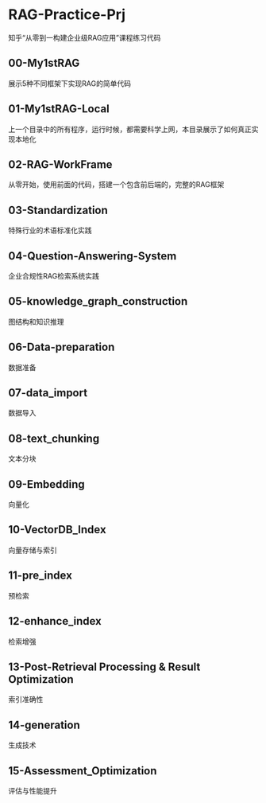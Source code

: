 # RAG-Practice-Prj
知乎“从零到一构建企业级RAG应用”课程练习代码

## 00-My1stRAG
展示5种不同框架下实现RAG的简单代码

## 01-My1stRAG-Local
上一个目录中的所有程序，运行时候，都需要科学上网，本目录展示了如何真正实现本地化

## 02-RAG-WorkFrame
从零开始，使用前面的代码，搭建一个包含前后端的，完整的RAG框架

## 03-Standardization
特殊行业的术语标准化实践

## 04-Question-Answering-System
企业合规性RAG检索系统实践

## 05-knowledge_graph_construction
图结构和知识推理

## 06-Data-preparation
数据准备

## 07-data_import
数据导入

## 08-text_chunking
文本分块

## 09-Embedding
向量化

## 10-VectorDB_Index
向量存储与索引

## 11-pre_index
预检索

## 12-enhance_index
检索增强

## 13-Post-Retrieval Processing & Result Optimization
索引准确性

## 14-generation
生成技术

## 15-Assessment_Optimization
评估与性能提升


